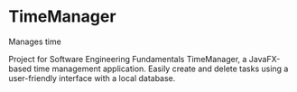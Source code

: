 # TimeManager
Manages time

Project for Software Engineering Fundamentals
TimeManager, a JavaFX-based time management application. Easily create and delete tasks using a user-friendly interface with a local database. 
